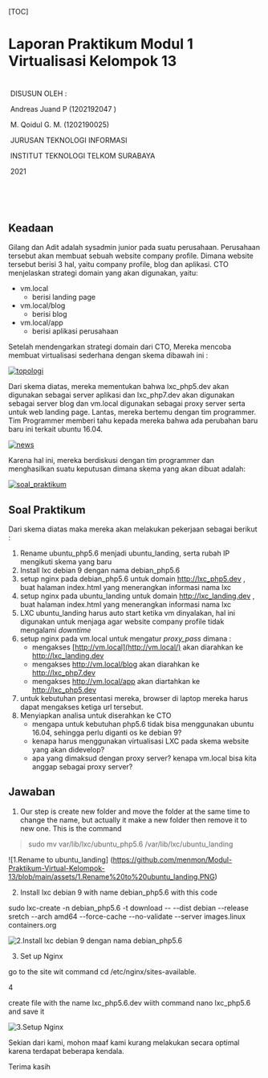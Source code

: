 [TOC]

# 			Laporan Praktikum Modul 1 Virtualisasi Kelompok 13

# 					





​																										DISUSUN OLEH : 

​																							Andreas Juand P (1202192047 )

​																							M. Qoidul G. M.  (1202190025)







​																							JURUSAN TEKNOLOGI INFORMASI

​																					 INSTITUT TEKNOLOGI TELKOM SURABAYA

​																													2021

​																										



​										

## Keadaan

Gilang dan Adit adalah sysadmin junior pada suatu perusahaan. Perusahaan tersebut akan membuat sebuah website company profile. Dimana website tersebut berisi 3 hal, yaitu company profile, blog dan aplikasi. CTO menjelaskan strategi domain yang akan digunakan, yaitu:

- vm.local
  - berisi landing page
- vm.local/blog
  - berisi blog
- vm.local/app
  - berisi aplikasi perusahaan

Setelah mendengarkan strategi domain dari CTO, Mereka mencoba membuat virtualisasi sederhana dengan skema dibawah ini :

[![topologi](https://github.com/aldonesia/Sistem-Administrasi-Server-2021/raw/master/modul-1/assets/topologi.PNG)](https://github.com/aldonesia/Sistem-Administrasi-Server-2021/blob/master/modul-1/assets/topologi.PNG)

Dari skema diatas, mereka mementukan bahwa lxc_php5.dev akan digunakan sebagai server aplikasi dan lxc_php7.dev akan digunakan sebagai server blog dan vm.local digunakan sebagai proxy server serta untuk web landing page. Lantas, mereka bertemu dengan tim programmer. Tim Programmer memberi tahu kepada mereka bahwa ada perubahan baru baru ini terkait ubuntu 16.04.

[![news](https://github.com/aldonesia/Sistem-Administrasi-Server-2021/raw/master/modul-1/assets/news.PNG)](https://github.com/aldonesia/Sistem-Administrasi-Server-2021/blob/master/modul-1/assets/news.PNG)

Karena hal ini, mereka berdiskusi dengan tim programmer dan menghasilkan suatu keputusan dimana skema yang akan dibuat adalah:

[![soal_praktikum](https://github.com/aldonesia/Sistem-Administrasi-Server-2021/raw/master/modul-1/assets/soal_praktikum.png)](https://github.com/aldonesia/Sistem-Administrasi-Server-2021/blob/master/modul-1/assets/soal_praktikum.png)

## Soal Praktikum

Dari skema diatas maka mereka akan melakukan pekerjaan sebagai berikut :

1. Rename ubuntu_php5.6 menjadi ubuntu_landing, serta rubah IP mengikuti skema yang baru
2. Install lxc debian 9 dengan nama debian_php5.6
3. setup nginx pada debian_php5.6 untuk domain http://lxc_php5.dev , buat halaman index.html yang menerangkan informasi nama lxc
4. setup nginx pada ubuntu_landing untuk domain http://lxc_landing.dev , buat halaman index.html yang menerangkan informasi nama lxc
5. LXC ubuntu_landing harus auto start ketika vm dinyalakan, hal ini digunakan untuk menjaga agar website company profile tidak mengalami *downtime*
6. setup nginx pada vm.local untuk mengatur *proxy_pass* dimana :
   - mengakses [http://vm.local](http://vm.local/) akan diarahkan ke http://lxc_landing.dev
   - mengakses http://vm.local/blog akan diarahkan ke http://lxc_php7.dev
   - mengakses http://vm.local/app akan diartahkan ke http://lxc_php5.dev
7. untuk kebutuhan presentasi mereka, browser di laptop mereka harus dapat mengakses ketiga url tersebut.
8. Menyiapkan analisa untuk diserahkan ke CTO
   - mengapa untuk kebutuhan php5.6 tidak bisa menggunakan ubuntu 16.04, sehingga perlu diganti os ke debian 9?
   - kenapa harus menggunakan virtualisasi LXC pada skema website yang akan didevelop?
   - apa yang dimaksud dengan proxy server? kenapa vm.local bisa kita anggap sebagai proxy server?



## Jawaban 

1.   Our step is create new folder and move the folder at the same time to change the name, but actually it make a new folder then remove it to new one. This is the command




> sudo mv var/lib/lxc/ubuntu_php5.6 /var/lib/lxc/ubuntu_landing

   

![1.Rename to ubuntu_landing] (https://github.com/menmon/Modul-Praktikum-Virtual-Kelompok-13/blob/main/assets/1.Rename%20to%20ubuntu_landing.PNG)


2.  Install lxc debian 9 with name debian_php5.6 with this code

   sudo lxc-create -n debian_php5.6 -t download -- --dist debian --release sretch --arch amd64 --force-cache --no-validate --server images.linux containers.org

![2.Install lxc debian 9 dengan nama debian_php5.6](D:/Universitas%20Telkom/Semester%205/Sysadmin/Prak%201/2.Install%20lxc%20debian%209%20dengan%20nama%20debian_php5.6.PNG)

3. Set up Nginx 

go to the site wit command cd /etc/nginx/sites-available.

4

create file  with the name lxc_php5.6.dev wiith command nano lxc_php5.6 and save it

![3.Setup Nginx](D:/Universitas%20Telkom/Semester%205/Sysadmin/Prak%201/3.Setup%20Nginx.PNG)



Sekian dari kami, mohon maaf kami kurang melakukan secara optimal karena terdapat beberapa kendala. 

Terima kasih
